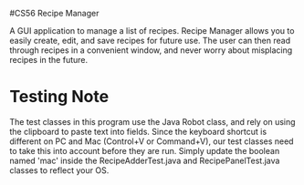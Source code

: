 #CS56 Recipe Manager

A GUI application to manage a list of recipes. Recipe Manager allows you to easily create, edit, and save recipes for future use. The user can then read through recipes in a convenient window, and never worry about misplacing recipes in the future.

# Testing Note #

The test classes in this program use the Java Robot class, and rely on using the clipboard to paste text into fields. Since the keyboard shortcut is different on PC and Mac (Control+V or Command+V), our test classes need to take this into account before they are run. Simply update the boolean named 'mac' inside the RecipeAdderTest.java and RecipePanelTest.java classes to reflect your OS.




